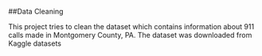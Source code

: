
##Data Cleaning

This project tries to clean the dataset which contains information about 911 calls made in Montgomery County, PA. The dataset was downloaded from Kaggle datasets
